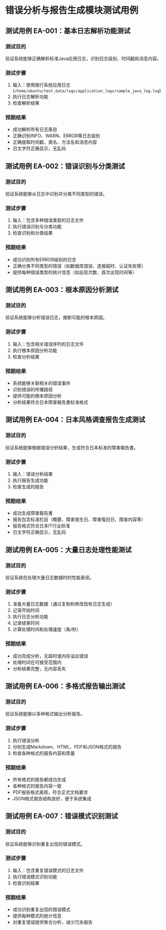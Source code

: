 # 错误分析与报告生成模块测试用例

## 测试用例 EA-001：基本日志解析功能测试

### 测试目的
验证系统能够正确解析标准Java应用日志，识别日志级别、时间戳和消息内容。

### 测试步骤
1. 输入：使用银行系统应用日志 (`/home/ubuntu/test_data/logs/application_logs/sample_java_log.log`)
2. 执行日志解析功能
3. 检查解析结果

### 预期结果
- 成功解析所有日志条目
- 正确识别INFO、WARN、ERROR等日志级别
- 正确提取时间戳、类名、方法名和消息内容
- 日文字符正确显示，无乱码

## 测试用例 EA-002：错误识别与分类测试

### 测试目的
验证系统能够从日志中识别并分类不同类型的错误。

### 测试步骤
1. 输入：包含多种错误类型的日志文件
2. 执行错误识别与分类功能
3. 检查识别和分类结果

### 预期结果
- 成功识别所有ERROR级别的日志
- 正确分类不同类型的错误（如数据库错误、连接超时、认证失败等）
- 提供每种错误类型的统计信息（如出现次数、首次出现时间等）

## 测试用例 EA-003：根本原因分析测试

### 测试目的
验证系统能够分析错误日志，推断可能的根本原因。

### 测试步骤
1. 输入：包含相关错误序列的日志文件
2. 执行根本原因分析功能
3. 检查分析结果

### 预期结果
- 系统能够关联相关的错误事件
- 识别错误的传播路径
- 提供可能的根本原因分析
- 分析结果符合日本障害報告書标准格式

## 测试用例 EA-004：日本风格调查报告生成测试

### 测试目的
验证系统能够根据错误分析结果，生成符合日本标准的障害報告書。

### 测试步骤
1. 输入：错误分析结果
2. 执行报告生成功能
3. 检查生成的报告

### 预期结果
- 成功生成障害報告書
- 报告包含标准栏目（概要、障害発生日、障害復旧日、障害内容等）
- 报告格式符合日本IT行业标准
- 日文字符正确显示，无乱码

## 测试用例 EA-005：大量日志处理性能测试

### 测试目的
验证系统在处理大量日志数据时的性能表现。

### 测试步骤
1. 准备大量日志数据（通过复制和修改现有日志生成）
2. 记录开始时间
3. 执行日志分析功能
4. 记录结束时间
5. 计算处理时间和处理速度（条/秒）

### 预期结果
- 成功完成分析，无超时或内存溢出错误
- 处理时间在可接受范围内
- 分析结果完整，无内容丢失

## 测试用例 EA-006：多格式报告输出测试

### 测试目的
验证系统能够以多种格式输出分析报告。

### 测试步骤
1. 执行错误分析
2. 分别生成Markdown、HTML、PDF和JSON格式的报告
3. 检查各种格式的报告内容和质量

### 预期结果
- 所有格式的报告都成功生成
- 各种格式的报告内容一致
- PDF报告格式美观，符合正式文档要求
- JSON格式报告结构良好，便于系统集成

## 测试用例 EA-007：错误模式识别测试

### 测试目的
验证系统能够识别重复出现的错误模式。

### 测试步骤
1. 输入：包含重复错误模式的日志文件
2. 执行错误模式识别功能
3. 检查识别结果

### 预期结果
- 成功识别重复出现的错误模式
- 提供每种模式的统计信息
- 对重复错误提供聚合分析，减少冗余报告
